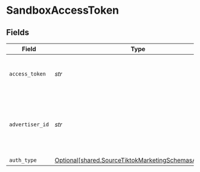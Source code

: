 # SandboxAccessToken


## Fields

| Field                                                                                                                | Type                                                                                                                 | Required                                                                                                             | Description                                                                                                          |
| -------------------------------------------------------------------------------------------------------------------- | -------------------------------------------------------------------------------------------------------------------- | -------------------------------------------------------------------------------------------------------------------- | -------------------------------------------------------------------------------------------------------------------- |
| `access_token`                                                                                                       | *str*                                                                                                                | :heavy_check_mark:                                                                                                   | The long-term authorized access token.                                                                               |
| `advertiser_id`                                                                                                      | *str*                                                                                                                | :heavy_check_mark:                                                                                                   | The Advertiser ID which generated for the developer's Sandbox application.                                           |
| `auth_type`                                                                                                          | [Optional[shared.SourceTiktokMarketingSchemasAuthType]](../../models/shared/sourcetiktokmarketingschemasauthtype.md) | :heavy_minus_sign:                                                                                                   | N/A                                                                                                                  |